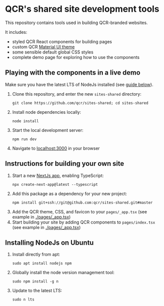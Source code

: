 # QCR's shared site development tools

This repository contains tools used in building QCR-branded websites.

It includes:

- styled QCR React components for building pages
- custom QCR [Material UI theme](https://mui.com/customization/theming/)
- some sensible default global CSS styles
- complete demo page for exploring how to use the components

## Playing with the components in a live demo

Make sure you have the latest LTS of NodeJs installed (see [guide below](#installing-nodejs-on-ubuntu)).

1. Clone this repository, and enter the new `sites-shared` directory:
   ```
   git clone https://github.com/qcr/sites-shared; cd sites-shared
   ```
2. Install node dependencies locally:
   ```
   node install
   ```
3. Start the local development server:
   ```
   npm run dev
   ```
4. Navigate to [localhost:3000](http://localhost:3000) in your browser

## Instructions for building your own site

1. Start a new [NextJs app](https://nextjs.org/docs/getting-started), enabling TypeScript:
   ```
   npx create-next-app@latest --typescript
   ```
2. Add this package as a dependency for your new project:
   ```
   npm install git+ssh://git@github.com:qcr/sites-shared.git#master
   ```
3. Add the QCR theme, CSS, and favicon to your `pages/_app.tsx` (see example in [./pages/\_app.tsx](./pages/_app.tsx))
4. Start building your site by adding QCR components to `pages/index.tsx` (see example in [./pages/\_app.tsx](./pages/index.tsx))

## Installing NodeJs on Ubuntu

1. Install directly from apt:
   ```
   sudo apt install nodejs npm
   ```
2. Globally install the node version management tool:
   ```
   sudo npm install -g n
   ```
3. Update to the latest LTS:
   ```
   sudo n lts
   ```

